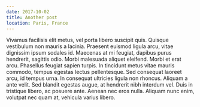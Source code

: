 ```yaml
---
date: 2017-10-02
title: Another post
location: Paris, France
---
```


Vivamus facilisis elit metus, vel porta libero suscipit quis. Quisque vestibulum non mauris a lacinia. Praesent euismod ligula arcu, vitae dignissim ipsum sodales id. Maecenas at mi feugiat, dapibus purus hendrerit, sagittis odio. Morbi malesuada aliquet eleifend. Morbi et erat arcu. Phasellus feugiat sapien turpis. In tincidunt metus vitae mauris commodo, tempus egestas lectus pellentesque. Sed consequat laoreet arcu, id tempus urna. In consequat ultricies ligula non rhoncus. Aliquam a ante velit. Sed blandit egestas augue, at hendrerit nibh interdum vel. Duis in tristique libero, ac posuere ante. Aenean nec eros nulla. Aliquam nunc enim, volutpat nec quam at, vehicula varius libero.

